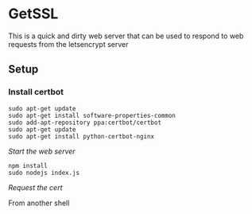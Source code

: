 # GetSSL

This is a quick and dirty web server that can be used to respond to web requests from the letsencrypt server

## Setup

### Install certbot

```
sudo apt-get update
sudo apt-get install software-properties-common
sudo add-apt-repository ppa:certbot/certbot
sudo apt-get update
sudo apt-get install python-certbot-nginx 
```

*Start the web server*

```
npm install
sudo nodejs index.js
```

*Request the cert*

From another shell 

```

```

